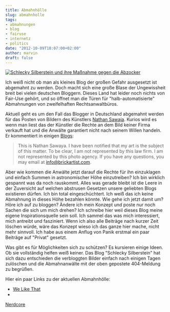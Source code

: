 ```yaml
---
title: Abmahnhölle
slug: abmahnholle
tags:
- abmahnungen
- blog
- fairuse
- internetz
- politics
date: "2012-10-09T18:07:00+02:00"
author: marvin
draft: false
---
```

[![Schlecky Silberstein und ihre Maßnahme gegen die Abzocker](/images/404.png)](http://www.schleckysilberstein.com/2012/10/unsere-neue-404-fehlermeldung-ein-tipp-fur-einen-sichereren-betrieb-fur-blogs-in-deutschland/)

Ich weiß nicht ob man als kleines Blog der großen Gefahr ausgesetzt ist
abgemahnt zu werden. Doch macht sich eine große Blase der Ungewissheit
breit bei vielen deutschen Bloggern. Dieses Land hat leider noch nichts
von Fair-Use gehört, und so öffnet man die Türen für
"halb-automatisierte" Abmahnungen von zweifelhaften Rechtsanwaltbüros.

Aktuell geht es um den Fall das Blogger in Deutschland abgemahnt werden
für das Posten von Bildern des Künstlers [Nathan
Sawaja](http://brickartist.com/). Kurios wird es wenn man liest das der
Künstler die Rechte an dem Bild keiner Firma verkauft hat und die
Anwälte garantiert nicht nach seinem Willen handeln. Er kommentiert in
einigen
[Blogs](http://www.crackajack.de/2012/10/03/lego-artist-is-not-represented-by-this-law-firm-not-represented-by-this-photo-agency/):

> This is Nathan Sawaya. I have been notified that my art is the subject
> of this matter. To be clear, I am not represented by this law firm. I
> am not represented by this photo agency. If you have any questions,
> you may email at info@brickartist.com.

Aber wie kommen die Anwälte jetzt darauf die Rechte für ihn einzuklagen
und einfach Summen in astronomischer Höhe einzutreiben? Ich bin wirklich
gespannt was da noch rauskommt. Alles was gerade bleibt ist die Leere in
der Zuversicht auf welchen abstrusen Gesetzen unsere geliebten Blogs
existieren dürfen. Ich bin total eingeschüchtert. Ich weiß das ich keine
Abmahnung in dieses Höhe bezahlen könnte. Wie gehe ich jetzt damit um?
Höre ich auf zu bloggen? Ändere ich mein Konzept und poste nur noch
Sachen die sich um mich drehen? Ich schreibe hier weil dieses Blog meine
eigene Inspirationsquelle sein soll. Ich sammel das was mich
interessiert, mich antreibt und fasziniert. Wenn ich also alle Beiträge
nach kurzer Zeit löschen würde, wäre das Konzept wieso ich das ganze
hier mache, nicht mehr sinnvoll. Ich habe aus einem Anflug von Panik
erstmal ein paar Beiträge auf "Privat" gesetzt.

Was gibt es für Möglichkeiten sich zu schützen? Es kursieren einige
Ideen. Ob sie vollständig helfen weiß keiner. Das Blog "Schlecky
Silberstein" hat sich dazu entschieden die verbloggten Bilder einfach
nach einigen Tagen zulöschen und die Abmahnanwälte mit der oben
gepostete 404-Meldung zu begrüßen.

Hier ein paar Links zu der aktuellen Abmahnhölle:

- [We Like
That](http://www.welikethat.de/2012/10/01/abmahnung-jetzt-hats-uns-auch-erwischt/)  
-
[Nerdcore](http://www.crackajack.de/2012/10/02/blog-abmahnungen-fur-lego-kunst/)